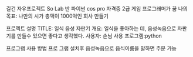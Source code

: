 길건
자유프로젝트 So Lab 반
파이썬 cos pro 자격증 2급
게임 프로그래머가 꿈
나의 목표: 나만의 시가 총액이 1000억인 회사 만들기

프로젝트 설명
TITLE: 일식 음성 자판기
개요: 일식을 좋아하는 데, 음성녹음으로 자판기를 만들수 있으면 좋다고 생각했다.
사용자: 손님
사용 프로그램:python

프로그램 사용 방법
프로 그램 설치후 음성녹음으로 음식이름을 말하면 주문 가능
